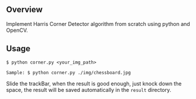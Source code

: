 ## Overview

Implement Harris Corner Detector algorithm from scratch using python and OpenCV.


## Usage

```
$ python corner.py <your_img_path> 

Sample: $ python corner.py ./img/chessboard.jpg
```
Slide the trackBar, when the result is good enough, just knock down the space, the result will be saved automatically in the `result` directory.